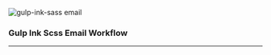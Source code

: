 ![gulp-ink-sass email](https://cloud.githubusercontent.com/assets/3684236/8302244/d8a6a230-1949-11e5-9e38-22bd1164c9be.png)
### Gulp Ink Scss Email Workflow
---
